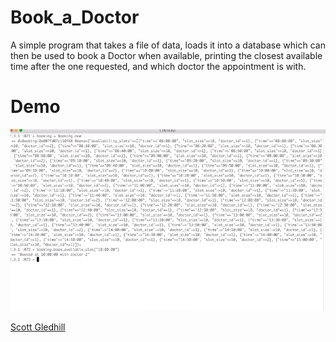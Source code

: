 # Book_a_Doctor

  A simple program that takes a file of data, loads it into a database which can then be used to book a Doctor when available,   printing the closest available time after the one requested, and which doctor the appointment is with.

 # Demo
![demo.gif](https://github.com/ScottGledhill/Book_a_Doctor/blob/master/demo.gif)

[Scott Gledhill](https://github.com/ScottGledhill)
